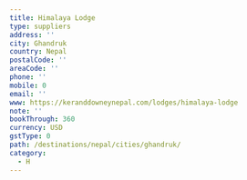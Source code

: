 ```yaml
---
title: Himalaya Lodge
type: suppliers
address: ''
city: Ghandruk
country: Nepal
postalCode: ''
areaCode: ''
phone: ''
mobile: 0
email: ''
www: https://keranddowneynepal.com/lodges/himalaya-lodge
note: ''
bookThrough: 360
currency: USD
gstType: 0
path: /destinations/nepal/cities/ghandruk/
category:
  - H
---
```


